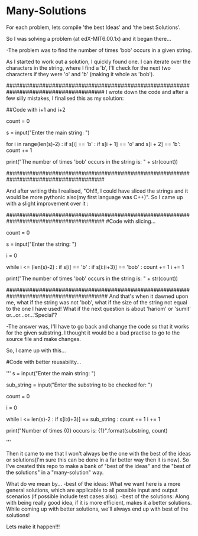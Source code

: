 # Many-Solutions
For each problem, lets compile 'the best Ideas' and 'the best Solutions'.

So I was solving a problem (at edX-MIT6.00.1x) and it began there...

-The problem was to find the number of times 'bob' occurs in a given string. 

As I started to work out a solution, I quickly found one.  I can iterate over the characters in the string, where I find a 'b', I'll check for the next two characters if they were 'o' and 'b' (making it whole as 'bob').


######################################################################################
I wrote down the code and after a few silly mistakes, I finalised this as my solution:

##Code with i+1 and i+2 

count = 0

s = input("Enter the main string: ")

for i in range(len(s)-2) :
    if s[i] == 'b' :
        if s[i + 1] == 'o' and s[i + 2] == 'b':
            count += 1


print("The number of times 'bob' occurs in the string is: " + str(count))


######################################################################################


And after writing this I realised, "Oh!!!, I could have sliced the strings and it would be more pythonic also(my first language was C++)". So I came up with a slight improvement over it :

######################################################################################
#Code with slicing...

count = 0

s = input("Enter the string: ")

i = 0

while i <= (len(s)-2) :
    if s[i] == 'b' :
        if s[i:(i+3)] == 'bob' :
            count += 1
    i += 1

print("The number of times 'bob' occurs in the string is: " + str(count))

#######################################################################################
And that's when it dawned upon me, what if the string was not 'bob', what if the size of the string not equal to the one I have used! What if the next question is about 'hariom' or 'sumit' or...or...or...'Special'?

-The answer was, I'll have to go back and change the code so that it works for the given substring. I thought it would be a bad practise to go to the source file and make changes. 

So, I came up with this...

#Code with better reusability...

'''
s = input("Enter the main string: ")

sub_string = input("Enter the substring to be checked for: ")

count = 0

i = 0

while i  <=  len(s)-2 :
    if s[i:(i+3)] == sub_string :
        count += 1
    i += 1     

print("Number of times {0} occurs is: {1}".format(substring, count)

'''

Then it came to me that I won't always be the one with the best of the ideas or solutions(I'm sure this can be done in a far better way then it is now). So I've created this repo to make a bank of "best of the ideas" and the "best of the solutions" in a "many-solution" way.

What do we mean by...
-best of the ideas: What we want here is a more general solutions, which are applicable to all possible input and output scenarios (if possible include test cases also).
-best of the solutions: Along with being really good idea, if it is more efficient, makes it a better solutions. While coming up with better solutions, we'll always end up with best of the solutions!

Lets make it happen!!!
